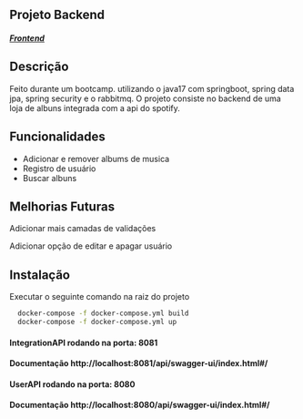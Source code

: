 ## Projeto Backend 

##### [Frontend](https://github.com/mathfm/bootplay-frontend)

## Descrição 
Feito durante um bootcamp. utilizando o java17 com springboot, spring data jpa, spring security e o rabbitmq. O projeto consiste no backend de uma loja de albuns integrada com a api do spotify.




## Funcionalidades

- Adicionar e remover albums de musica
- Registro de usuário
- Buscar albuns


## Melhorias Futuras

Adicionar mais camadas de validações

Adicionar opção de editar e apagar usuário


    

## Instalação

Executar o seguinte comando na raiz do projeto

```bash
  docker-compose -f docker-compose.yml build
  docker-compose -f docker-compose.yml up
```



#### IntegrationAPI rodando na porta: 8081
#### Documentação http://localhost:8081/api/swagger-ui/index.html#/

#### UserAPI rodando na porta: 8080
#### Documentação http://localhost:8080/api/swagger-ui/index.html#/
